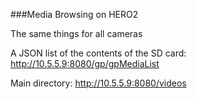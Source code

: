 ###Media Browsing on HERO2

The same things for all cameras

A JSON list of the contents of the SD card: http://10.5.5.9:8080/gp/gpMediaList

Main directory: http://10.5.5.9:8080/videos
